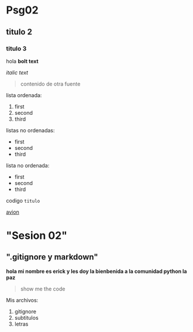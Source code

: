 # Psg02
## titulo 2
### titulo 3
hola **bolt text**


*italic text*

> contenido de otra fuente

lista ordenada:
1. first
2. second
3. third

listas no ordenadas:
- first
- second 
- third

lista no ordenada:
* first
* second
* third

codigo
`titulo`

[avion](avion.jpg)

# "Sesion 02"
## ".gitignore y markdown"
**hola mi nombre es erick y les doy la bienbenida a la comunidad python la paz**
> show me the code

Mis archivos:
1. gitignore
2. subtitulos
3. letras
